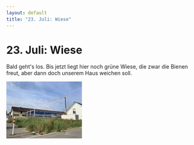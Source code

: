 ```yaml
---
layout: default
title: "23. Juli: Wiese"
---
```


# 23. Juli: Wiese

Bald geht's los. Bis jetzt liegt hier noch grüne Wiese, die zwar die Bienen freut, aber dann doch unserem Haus weichen soll.

[![Das Grundstück mit Wiese](/assets/2019-07-23_IMG_0375-thumb.JPG)](/assets/2019-07-23_IMG_0375.JPG)

